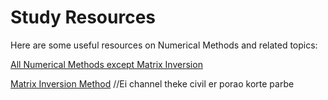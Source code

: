 # Study Resources

Here are some useful resources on Numerical Methods and related topics:

[All Numerical Methods except Matrix Inversion](https://youtube.com/playlist?list=PLU6SqdYcYsfIk1VhXxIYNPFU67ym6gae8&si=b186VioXusNU9t6c)

[Matrix Inversion Method](https://youtu.be/B9Z2e9LSuNw?si=tPMCrtXLwaPYDT01) //Ei channel theke civil er porao korte parbe

